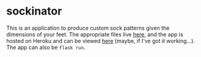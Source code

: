 # sockinator
This is an application to produce custom sock patterns given the dimensions of your feet. The appropriate files live
[here](https://github.com/rvl24/sockinator), and the app is hosted on Heroku and can be viewed [here](https://sockinator.herokuapp.com/) (maybe, if I've got it working...). The app can also be `flask run`.
